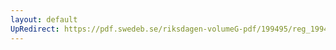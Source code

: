 ```yaml
---
layout: default
UpRedirect: https://pdf.swedeb.se/riksdagen-volumeG-pdf/199495/reg_199495/reg_199495_0432.pdf
---
```

